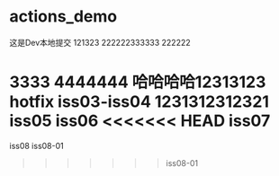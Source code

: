 # actions_demo

这是Dev本地提交
121323
222222333333
222222


3333
4444444
哈哈哈哈12313123
hotfix
iss03-iss04
1231312312321
iss05
iss06
<<<<<<< HEAD
iss07
=======
iss08
iss08-01
>>>>>>> iss08-01
